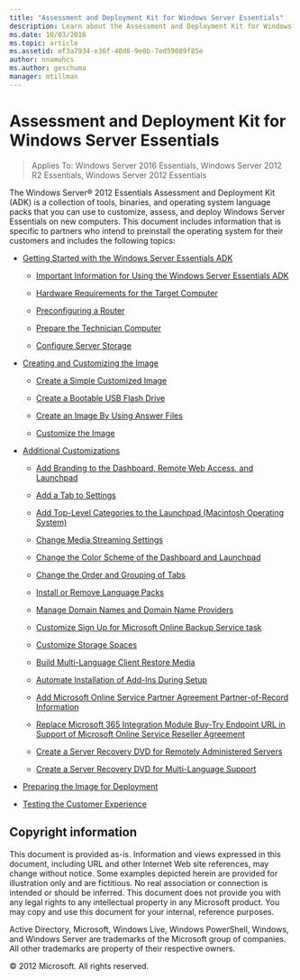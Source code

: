 ```yaml
---
title: "Assessment and Deployment Kit for Windows Server Essentials"
description: Learn about the Assessment and Deployment Kit for Windows Server Essentials which is a collection of tools, binaries, and operating system language packs.
ms.date: 10/03/2016
ms.topic: article
ms.assetid: ef3a7934-e36f-40d8-9e0b-7ed59089f85e
author: nnamuhcs
ms.author: geschuma
manager: mtillman
---
```


# Assessment and Deployment Kit for Windows Server Essentials

>Applies To: Windows Server 2016 Essentials, Windows Server 2012 R2 Essentials, Windows Server 2012 Essentials

The  Windows Server&reg; 2012 Essentials Assessment and Deployment Kit (ADK) is a collection of tools, binaries, and operating system language packs that you can use to customize, assess, and deploy  Windows Server Essentials on new computers. This document includes information that is specific to partners who intend to preinstall the operating system for their customers and includes the following topics:


-   [Getting Started with the Windows Server Essentials ADK](Getting-Started-with-the-Windows-Server-Essentials-ADK.md)

    -   [Important Information for Using the Windows Server Essentials ADK](Important-Information-for-Using-the-Windows-Server-Essentials-ADK.md)

    -   [Hardware Requirements for the Target Computer](Hardware-Requirements-for-the-Target-Computer.md)

    -   [Preconfiguring a Router](Preconfiguring-a-Router.md)

    -   [Prepare the Technician Computer](Prepare-the-Technician-Computer.md)

    -   [Configure Server Storage](Configure-Server-Storage.md)

-   [Creating and Customizing the Image](Creating-and-Customizing-the-Image.md)

    -   [Create a Simple Customized Image](Create-a-Simple-Customized-Image.md)

    -   [Create a Bootable USB Flash Drive](Create-a-Bootable-USB-Flash-Drive.md)

    -   [Create an Image By Using Answer Files](Create-an-Image-By-Using-Answer-Files.md)

    -   [Customize the Image](Customize-the-Image.md)

-   [Additional Customizations](Additional-Customizations.md)

    -   [Add Branding to the Dashboard, Remote Web Access, and Launchpad](Add-Branding-to-the-Dashboard--Remote-Web-Access--and-Launchpad.md)

    -   [Add a Tab to Settings](Add-a-Tab-to-Settings.md)

    -   [Add Top-Level Categories to the Launchpad (Macintosh Operating System)](Add-Top-Level-Categories-to-the-Launchpad--Macintosh-Operating-System-.md)

    -   [Change Media Streaming Settings](Change-Media-Streaming-Settings.md)

    -   [Change the Color Scheme of the Dashboard and Launchpad](Change-the-Color-Scheme-of-the-Dashboard-and-Launchpad.md)

    -   [Change the Order and Grouping of Tabs](Change-the-Order-and-Grouping-of-Tabs.md)

    -   [Install or Remove Language Packs](Install-or-Remove-Language-Packs.md)

    -   [Manage Domain Names and Domain Name Providers](Manage-Domain-Names-and-Domain-Name-Providers.md)

    -   [Customize Sign Up for Microsoft Online Backup Service task](Customize-Sign-Up-for-Microsoft-Online-Backup-Service-task.md)

    -   [Customize Storage Spaces](Customize-Storage-Spaces.md)

    -   [Build Multi-Language Client Restore Media](Build-Multi-Language-Client-Restore-Media.md)

    -   [Automate Installation of Add-Ins During Setup](Automate-Installation-of-Add-Ins-During-Setup.md)

    -   [Add Microsoft Online Service Partner Agreement Partner-of-Record Information](Add-Microsoft-Online-Service-Partner-Agreement-Partner-of-Record-Information.md)

    -   [Replace Microsoft 365 Integration Module Buy-Try Endpoint URL in Support of Microsoft Online Service Reseller Agreement](Replace-O365-Integration-Module-Buy-Try-Endpoint-URL-in-Support-of-Microsoft-Online-Service-Reseller-Agreement.md)

    -   [Create a Server Recovery DVD for Remotely Administered Servers](Create-a-Server-Recovery-DVD-for-Remotely-Administered-Servers.md)

    -   [Create a Server Recovery DVD for Multi-Language Support](Create-a-Server-Recovery-DVD-for-Multi-Language-Support.md)

-   [Preparing the Image for Deployment](Preparing-the-Image-for-Deployment.md)

-   [Testing the Customer Experience](Testing-the-Customer-Experience.md)


## Copyright information
 This document is provided as-is. Information and views expressed in this document, including URL and other Internet Web site references, may change without notice. Some examples depicted herein are provided for illustration only and are fictitious. No real association or connection is intended or should be inferred. This document does not provide you with any legal rights to any intellectual property in any Microsoft product. You may copy and use this document for your internal, reference purposes.

 Active Directory, Microsoft, Windows Live, Windows PowerShell, Windows, and Windows Server are trademarks of the Microsoft group of companies. All other trademarks are property of their respective owners.

 &copy; 2012 Microsoft. All rights reserved.
